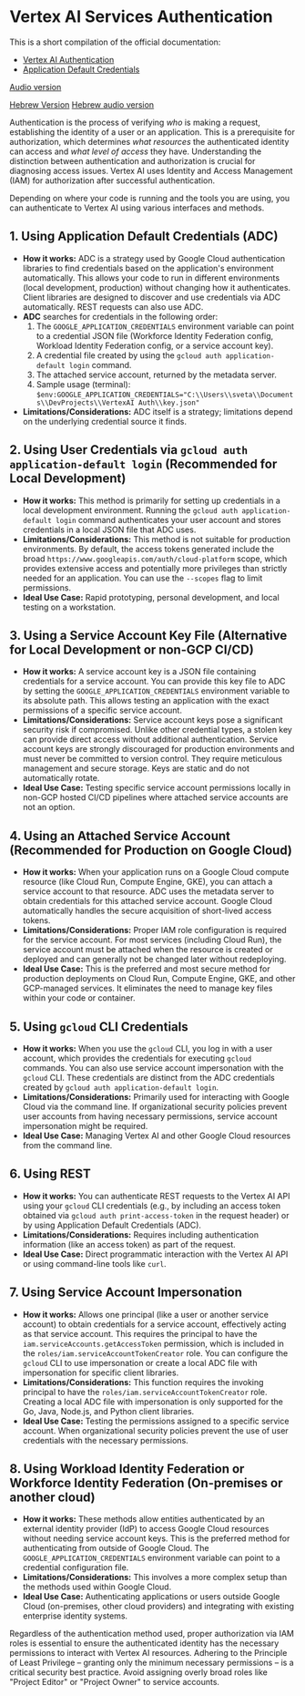 
# Vertex AI Services Authentication

This is a short compilation of the official documentation:

-   [Vertex AI Authentication](https://cloud.google.com/vertex-ai/docs/authentication)
-   [Application Default Credentials](https://cloud.google.com/docs/authentication/application-default-credentials)


[Audio version](https://github.com/svetamorag/VertexAI_Authentication/blob/main/VertexAI_Auth_Eng.mp3)

[Hebrew Version](https://github.com/svetamorag/VertexAI_Authentication/blob/main/VertexAI_Auth_Heb.md)
[Hebrew audio version](https://github.com/svetamorag/VertexAI_Authentication/blob/main/VertexAI_Auth_Heb.mp3)

Authentication is the process of verifying *who* is making a request, establishing the identity of a user or an application. This is a prerequisite for authorization, which determines *what resources* the authenticated identity can access and *what level of access* they have. Understanding the distinction between authentication and authorization is crucial for diagnosing access issues. Vertex AI uses Identity and Access Management (IAM) for authorization after successful authentication.

Depending on where your code is running and the tools you are using, you can authenticate to Vertex AI using various interfaces and methods.

## 1. Using Application Default Credentials (ADC)

-   **How it works:** ADC is a strategy used by Google Cloud authentication libraries to find credentials based on the application's environment automatically. This allows your code to run in different environments (local development, production) without changing how it authenticates. Client libraries are designed to discover and use credentials via ADC automatically. REST requests can also use ADC.
-   **ADC** searches for credentials in the following order:
    1.  The `GOOGLE_APPLICATION_CREDENTIALS` environment variable can point to a credential JSON file (Workforce Identity Federation config, Workload Identity Federation config, or a service account key).
    2.  A credential file created by using the `gcloud auth application-default login` command.
    3.  The attached service account, returned by the metadata server.
    4.  Sample usage (terminal): `$env:GOOGLE_APPLICATION_CREDENTIALS="C:\\Users\\sveta\\Documents\\DevProjects\\VertexAI Auth\\key.json"`
-   **Limitations/Considerations:** ADC itself is a strategy; limitations depend on the underlying credential source it finds.

## 2. Using User Credentials via `gcloud auth application-default login` (Recommended for Local Development)

-   **How it works:** This method is primarily for setting up credentials in a local development environment. Running the `gcloud auth application-default login` command authenticates your user account and stores credentials in a local JSON file that ADC uses.
-   **Limitations/Considerations:** This method is not suitable for production environments. By default, the access tokens generated include the broad `https://www.googleapis.com/auth/cloud-platform` scope, which provides extensive access and potentially more privileges than strictly needed for an application. You can use the `--scopes` flag to limit permissions.
-   **Ideal Use Case:** Rapid prototyping, personal development, and local testing on a workstation.

## 3. Using a Service Account Key File (Alternative for Local Development or non-GCP CI/CD)

-   **How it works:** A service account key is a JSON file containing credentials for a service account. You can provide this key file to ADC by setting the `GOOGLE_APPLICATION_CREDENTIALS` environment variable to its absolute path. This allows testing an application with the exact permissions of a specific service account.
-   **Limitations/Considerations:** Service account keys pose a significant security risk if compromised. Unlike other credential types, a stolen key can provide direct access without additional authentication. Service account keys are strongly discouraged for production environments and must never be committed to version control. They require meticulous management and secure storage. Keys are static and do not automatically rotate.
-   **Ideal Use Case:** Testing specific service account permissions locally in non-GCP hosted CI/CD pipelines where attached service accounts are not an option.

## 4. Using an Attached Service Account (Recommended for Production on Google Cloud)

-   **How it works:** When your application runs on a Google Cloud compute resource (like Cloud Run, Compute Engine, GKE), you can attach a service account to that resource. ADC uses the metadata server to obtain credentials for this attached service account. Google Cloud automatically handles the secure acquisition of short-lived access tokens.
-   **Limitations/Considerations:** Proper IAM role configuration is required for the service account. For most services (including Cloud Run), the service account must be attached when the resource is created or deployed and can generally not be changed later without redeploying.
-   **Ideal Use Case:** This is the preferred and most secure method for production deployments on Cloud Run, Compute Engine, GKE, and other GCP-managed services. It eliminates the need to manage key files within your code or container.

## 5. Using `gcloud` CLI Credentials

-   **How it works:** When you use the `gcloud` CLI, you log in with a user account, which provides the credentials for executing `gcloud` commands. You can also use service account impersonation with the `gcloud` CLI. These credentials are distinct from the ADC credentials created by `gcloud auth application-default login`.
-   **Limitations/Considerations:** Primarily used for interacting with Google Cloud via the command line. If organizational security policies prevent user accounts from having necessary permissions, service account impersonation might be required.
-   **Ideal Use Case:** Managing Vertex AI and other Google Cloud resources from the command line.

## 6. Using REST

-   **How it works:** You can authenticate REST requests to the Vertex AI API using your `gcloud` CLI credentials (e.g., by including an access token obtained via `gcloud auth print-access-token` in the request header) or by using Application Default Credentials (ADC).
-   **Limitations/Considerations:** Requires including authentication information (like an access token) as part of the request.
-   **Ideal Use Case:** Direct programmatic interaction with the Vertex AI API or using command-line tools like `curl`.

## 7. Using Service Account Impersonation

-   **How it works:** Allows one principal (like a user or another service account) to obtain credentials for a service account, effectively acting as that service account. This requires the principal to have the `iam.serviceAccounts.getAccessToken` permission, which is included in the `roles/iam.serviceAccountTokenCreator` role. You can configure the `gcloud` CLI to use impersonation or create a local ADC file with impersonation for specific client libraries.
-   **Limitations/Considerations:** This function requires the invoking principal to have the `roles/iam.serviceAccountTokenCreator` role. Creating a local ADC file with impersonation is only supported for the Go, Java, Node.js, and Python client libraries.
-   **Ideal Use Case:** Testing the permissions assigned to a specific service account. When organizational security policies prevent the use of user credentials with the necessary permissions.

## 8. Using Workload Identity Federation or Workforce Identity Federation (On-premises or another cloud)

-   **How it works:** These methods allow entities authenticated by an external identity provider (IdP) to access Google Cloud resources without needing service account keys. This is the preferred method for authenticating from outside of Google Cloud. The `GOOGLE_APPLICATION_CREDENTIALS` environment variable can point to a credential configuration file.
-   **Limitations/Considerations:** This involves a more complex setup than the methods used within Google Cloud.
-   **Ideal Use Case:** Authenticating applications or users outside Google Cloud (on-premises, other cloud providers) and integrating with existing enterprise identity systems.

Regardless of the authentication method used, proper authorization via IAM roles is essential to ensure the authenticated identity has the necessary permissions to interact with Vertex AI resources. Adhering to the Principle of Least Privilege – granting only the minimum necessary permissions – is a critical security best practice. Avoid assigning overly broad roles like "Project Editor" or "Project Owner" to service accounts.
